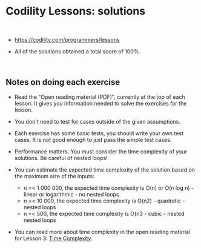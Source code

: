 # Codility Lessons: solutions

<br/>

- https://codility.com/programmers/lessons

- All of the solutions obtained a total score of 100%.

<br/>

## Notes on doing each exercise
- Read the "Open reading material (PDF)", currently at the top of each lesson. It gives you information needed to solve the exercises for the lesson.
- You don't need to test for cases outside of the given assumptions.
- Each exercise has some basic tests, you should write your own test cases. It is not good enough to just pass the simple test cases.
- Performance matters. You must consider the time complexity of your solutions. Be careful of nested loops!
- You can estimate the expected time complexity of the solution based on the maximum size of the inputs:
    - n =< 1 000 000, the expected time complexity is O(n) or O(n log n) - linear or logarithmic -  no nested loops
    - n =< 10 000, the expected time complexity is O(n2) - quadratic - nested loops
    - n =< 500, the expected time complexity is O(n3 - cubic - nested nested loops

- You can read more about time complexity in the open reading material for Lesson 3: [Time Complexity](https://codility.com/media/train/1-TimeComplexity.pdf).
